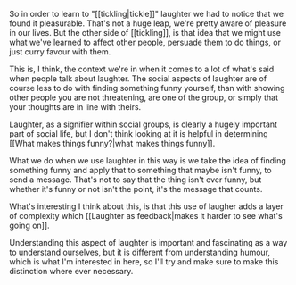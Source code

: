 ---
---

So in order to learn to "[[tickling|tickle]]" laughter we had to notice that we found it pleasurable. That's not a huge leap, we're pretty aware of pleasure in our lives. But the other side of [[tickling]], is that idea that we might use what we've learned to affect other people, persuade them to do things, or just curry favour with them.

This is, I think, the context we're in when it comes to a lot of what's said when people talk about laughter. The social aspects of laughter are of course less to do with finding something funny yourself, than with showing other people you are not threatening, are one of the group, or simply that your thoughts are in line with theirs. 

Laughter, as a signifier within social groups, is clearly a hugely important part of social life, but I don't think looking at it is helpful in determining [[What makes things funny?|what makes things funny]]. 

What we do when we use laughter in this way is we take the idea of finding something funny and apply that to something that maybe isn't funny, to send a message. That's not to say that the thing isn't ever funny, but whether it's funny or not isn't the point, it's the message that counts.

What's interesting I think about this, is that this use of laugher adds a layer of complexity which [[Laughter as feedback|makes it harder to see what's going on]]. 

Understanding this aspect of laughter is important and fascinating as a way to understand ourselves, but it is different from understanding humour, which is what I'm interested in here, so I'll try and make sure to make this distinction where ever necessary.